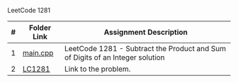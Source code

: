 LeetCode 1281

|  #  | Folder Link | Assignment Description |
| :-: | ----------- | ---------------------- |
| 1  |   [main.cpp](https://github.com/aelious/4883-Prog-Tech/blob/main/Assignments/A05/LeetCode%20Problems/P1281/main.cpp)    |   LeetCode 1281 - Subtract the Product and Sum of Digits of an Integer solution   |
| 2  |  [LC1281](https://leetcode.com/problems/subtract-the-product-and-sum-of-digits-of-an-integer/description/)  |  Link to the problem.  |